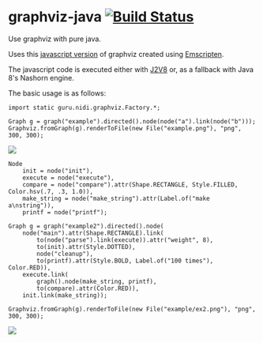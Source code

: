 # graphviz-java [![Build Status](https://travis-ci.org/nidi3/graphviz-java.svg)](https://travis-ci.org/nidi3/graphviz-java)
Use graphviz with pure java.

Uses this [javascript version](https://github.com/mdaines/viz.js) of graphviz created using 
[Emscripten](https://github.com/kripken/emscripten).

The javascript code is executed either with [J2V8](https://github.com/eclipsesource/J2V8) or, 
as a fallback with Java 8's Nashorn engine.

The basic usage is as follows:
  
```
import static guru.nidi.graphviz.Factory.*;

Graph g = graph("example").directed().node(node("a").link(node("b")));
Graphviz.fromGraph(g).renderToFile(new File("example.png"), "png", 300, 300);
```
    
![](https://raw.githubusercontent.com/nidi3/graphviz-java/master/example/ex1.png)

```
Node
    init = node("init"),
    execute = node("execute"),
    compare = node("compare").attr(Shape.RECTANGLE, Style.FILLED, Color.hsv(.7, .3, 1.0)),
    make_string = node("make_string").attr(Label.of("make a\nstring")),
    printf = node("printf");

Graph g = graph("example2").directed().node(
    node("main").attr(Shape.RECTANGLE).link(
        to(node("parse").link(execute)).attr("weight", 8),
        to(init).attr(Style.DOTTED),
        node("cleanup"),
        to(printf).attr(Style.BOLD, Label.of("100 times"), Color.RED)),
    execute.link(
        graph().node(make_string, printf),
        to(compare).attr(Color.RED)),
    init.link(make_string));

Graphviz.fromGraph(g).renderToFile(new File("example/ex2.png"), "png", 300, 300);
```
    
![](https://raw.githubusercontent.com/nidi3/graphviz-java/master/example/ex2.png)
